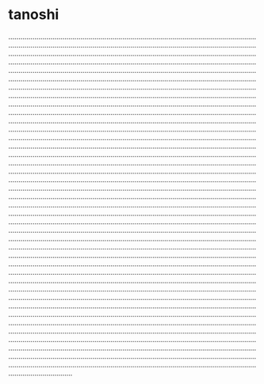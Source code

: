 # tanoshi

................................................................................................................................................................................................................................................................................................................................................................................................................................................................................................................................................................................................................................................................................................................................................................................................................................................................................................................................................................................................................................................................................................................................................................................................................................................................................................................................................................................................................................................................................................................................................................................................................................................................................................................................................................................................................................................................................................................................................................................................................................................................................................................................................................................................................................................................................................................................................................................................................................................................................................................................................................................................................................................................................................................................................................................................................................................................................................................................................................................................................................................................................................................................................................................................................................................................................................................................................................................................................................................................................................................................................................................................................................................................................................................................................................................................................................................................................................................................................................................................................................................................................................................................................................................................................................................................................................................................................................................................................................................................................................................................................................................................................................................................................................................................................................................................................................................................................................................................................................................................................................................................................................................................................................................................